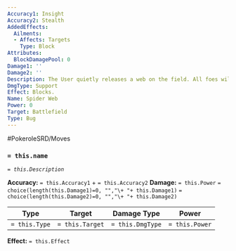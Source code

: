 ```yaml
---
Accuracy1: Insight
Accuracy2: Stealth
AddedEffects:
  Ailments:
  - Affects: Targets
    Type: Block
Attributes:
  BlockDamagePool: 0
Damage1: ''
Damage2: ''
Description: The User quietly releases a web on the field. All foes will be trapped.
DmgType: Support
Effect: Blocks.
Name: Spider Web
Power: 0
Target: Battlefield
Type: Bug
---
```


#PokeroleSRD/Moves

### `= this.name` 
*`= this.Description`*

**Accuracy:** `= this.Accuracy1` + `= this.Accuracy2`
**Damage:** `= this.Power` `= choice(length(this.Damage1)=0, "","\+ "+ this.Damage1)` `= choice(length(this.Damage2)=0, "","\+ "+ this.Damage2)`

| Type          | Target          | Damage Type          | Power          |
| ------------- | --------------- | ---------------- | -------------- |
| `= this.Type` | `= this.Target` | `= this.DmgType` | `= this.Power` | 

**Effect:** `= this.Effect`